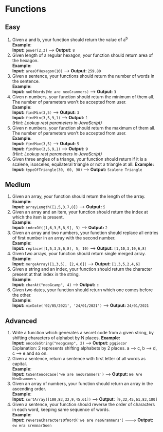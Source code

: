# Functions

## Easy

1. Given a and b, your function should return the value of a<sup>b</sup>  
   **Example:**  
   **Input:** `power(2,3)` ––> **Output:** `8`
1. Given length of a regular hexagon, your function should return area of the hexagon.  
   **Example:**  
   **Input:** `areaOfHexagon(10)` ––> **Output:** `259.80`
1. Given a sentence, your functions should return the number of words in the sentence.  
   **Example:**  
   **Input:** `noOfWords(We are neoGrammers)` ––> **Output:** `3`
1. Given n numbers, your function should return the minimum of them all. The number of parameters won't be accepted from user.  
   **Example:**  
   **Input:** `findMin(3,5)` ––> **Output:** `3`  
   **Input:** `findMin(3,5,9,1)` ––> **Output:** `1`  
   _(Hint: Lookup rest parameters in JavaScript)_
1. Given n numbers, your function should return the maximum of them all. The number of parameters won't be accepted from user.  
   **Example:**  
   **Input:** `findMax(3,5)` ––> **Output:** `5`  
   **Input:** `findMax(3,5,9,1)` ––> **Output:** `9`  
   _(Hint: Lookup rest parameters in JavaScript)_
1. Given three angles of a triange, your function should return if it is a scalene, isosceles, equilateral triangle or not a triangle at all.
   **Example:**  
   **Input:** `typeOfTriangle(30, 60, 90)` ––> **Output:** `Scalene Triangle`

## Medium

1. Given an array, your function should return the length of the array.  
   **Example:**  
   **Input:** `arrayLength([1,5,3,7,8])` ––> **Output:** `5`
1. Given an array and an item, your function should return the index at which the item is present.  
   **Example:**  
   **Input:** `indexOf([1,6,3,5,8,9], 3)` ––> **Output:** `2`
1. Given an array and two numbers, your function should replace all entries of first number in an array with the second number.  
   **Example:**  
   **Input:** `replace([1,5,3,5,6,8], 5, 10)` ––> **Output:** `[1,10,3,10,6,8]`
1. Given two arrays, your function should return single merged array.  
   **Example:**  
   **Input:** `mergeArray([1,3,5], [2,4,6])` ––> **Output:** `[1,3,5,2,4,6]`
1. Given a string and an index, your function should return the character present at that index in the string.  
   **Example:**  
   **Input:** `charAt("neoGcamp", 4)` ––> **Output:** `c`
1. Given two dates, your function should return which one comes before the other.  
   **Example:**  
   **Input:** `minDate('02/05/2021', '24/01/2021')` ––> **Output:** `24/01/2021`

## Advanced

1. Write a function which generates a secret code from a given string, by shifting characters of alphabet by N places.
   **Example:**  
   **Input:** `encodeString("neogcamp", 2)` ––> **Output:** `pgqiecor`  
   Explanation: 2 represents shifting alphabets by 2 places. a –> c, b –> d, c –> e and so on.
1. Given a sentence, return a sentence with first letter of all words as capital.  
   **Example:**  
   **Input:** `toSentenceCase('we are neoGrammers')` ––> **Output:** `We Are NeoGrammers`
1. Given an array of numbers, your function should return an array in the ascending order.  
   **Example:**  
   **Input:** `sortArray([100,83,32,9,45,61])` ––> **Output:** `[9,32,45,61,83,100]`
1. Given a sentence, your function should reverse the order of characters in each word, keeping same sequence of words.  
   **Example:**  
   **Input:** `reverseCharactersOfWord('we are neoGrammers')` –––> **Output:** `ew era sremmarGoen`
